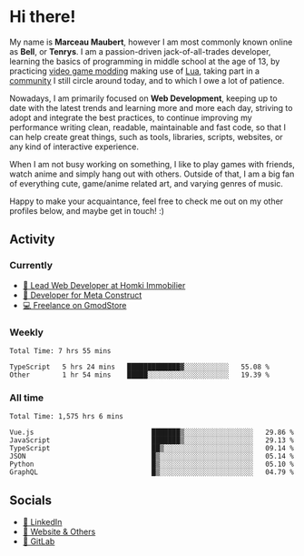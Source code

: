 # Hi there!

My name is **Marceau Maubert**, however I am most commonly known online as **Bell**, or **Tenrys**. I am a passion-driven jack-of-all-trades developer, learning the basics of programming in middle school at the age of 13, by practicing [video game modding](https://garrysmod.com) making use of [Lua](https://lua.org), taking part in a [community](https://metastruct.net) I still circle around today, and to which I owe a lot of patience.

Nowadays, I am primarily focused on **Web Development**, keeping up to date with the latest trends and learning more and more each day, striving to adopt  and integrate the best practices, to continue improving my performance writing clean, readable, maintainable and fast code, so that I can help create great things, such as tools, libraries, scripts, websites, or any kind of interactive experience.

When I am not busy working on something, I like to play games with friends, watch anime and simply hang out with others. Outside of that, I am a big fan of everything cute, game/anime related art, and varying genres of music.

Happy to make your acquaintance, feel free to check me out on my other profiles below, and maybe get in touch! :)

## Activity

### Currently

- [🏢 Lead Web Developer at Homki Immobilier](https://homki-immobilier.com)
- [🎈 Developer for Meta Construct](https://metastruct.net)
- [💻 Freelance on GmodStore](https://www.gmodstore.com/users/Tenrys)

### Weekly
<!--START_SECTION:wakaWeekly-->

```text
Total Time: 7 hrs 55 mins

TypeScript   5 hrs 24 mins   █████████████▓░░░░░░░░░░░   55.08 %
Other        1 hr 54 mins    █████░░░░░░░░░░░░░░░░░░░░   19.39 %
```

<!--END_SECTION:wakaWeekly-->

### All time
<!--START_SECTION:wakaTotal-->

```text
Total Time: 1,575 hrs 6 mins

Vue.js                             ███████▒░░░░░░░░░░░░░░░░░   29.86 %
JavaScript                         ███████▒░░░░░░░░░░░░░░░░░   29.13 %
TypeScript                         ██▒░░░░░░░░░░░░░░░░░░░░░░   09.14 %
JSON                               █▒░░░░░░░░░░░░░░░░░░░░░░░   05.14 %
Python                             █▒░░░░░░░░░░░░░░░░░░░░░░░   05.10 %
GraphQL                            █▒░░░░░░░░░░░░░░░░░░░░░░░   04.79 %
```

<!--END_SECTION:wakaTotal-->

## Socials

- [👔 LinkedIn](https://www.linkedin.com/in/marceau-maubert)
- [🔗 Website & Others](https://bell.moe)
- [🦊 GitLab](https://gitlab.com/Tenrys)

